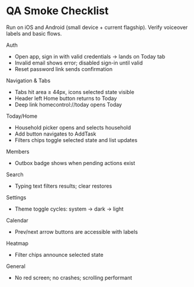 # QA Smoke Checklist

Run on iOS and Android (small device + current flagship). Verify voiceover labels and basic flows.

Auth
- Open app, sign in with valid credentials → lands on Today tab
- Invalid email shows error; disabled sign-in until valid
- Reset password link sends confirmation

Navigation & Tabs
- Tabs hit area ≥ 44px, icons selected state visible
- Header left Home button returns to Today
- Deep link homecontrol://today opens Today

Today/Home
- Household picker opens and selects household
- Add button navigates to AddTask
- Filters chips toggle selected state and list updates

Members
- Outbox badge shows when pending actions exist

Search
- Typing text filters results; clear restores

Settings
- Theme toggle cycles: system → dark → light

Calendar
- Prev/next arrow buttons are accessible with labels

Heatmap
- Filter chips announce selected state

General
- No red screen; no crashes; scrolling performant
